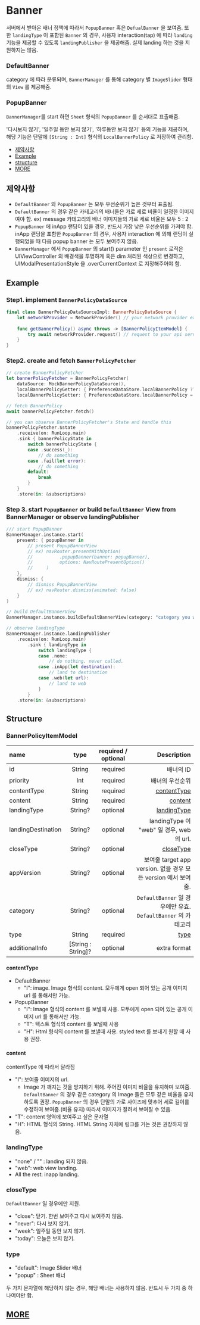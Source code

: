 # Banner

서버에서 받아온 배너 정책에 따라서 `PopupBanner` 혹은 `DefualBanner` 을 보여줌. 
또한 `landingType` 이 포함된 `Banner` 의 경우, 사용자 interaction(tap) 에 따라 `landing` 기능을 제공할 수 있도록 `landingPublisher` 을 제공해줌. 실제 landing 하는 것을 지원하지는 않음.

### DefaultBanner
category 에 따라 분류되며, `BannerManager` 를 통해 category 별 `ImageSlider` 형태의 `View` 를 제공해줌.

### PopupBanner
`BannerManager`를 start 하면 `Sheet` 형식의 `PopupBanner` 를 순서대로 표출해줌. 

'다시보지 않기', '일주일 동안 보지 않기', '하루동안 보지 않기' 등의 기능을 제공하며, 해당 기능은 단말에 `[String : Int]` 형식의 `LocalBannerPolicy` 로 저장하여 관리함. 


- [제약사항](#제약사항)
- [Example](#example)
- [structure](#structure)
- [MORE](#more)

## 제약사항
- `DefaultBanner` 와 `PopupBanner` 는 모두 우선순위가 높은 것부터 표출됨.
- `DefaultBanner` 의 경우 같은 카테고리의 배너들은 가로 세로 비율이 일정한 이미지여야 함.
    ex) message 카테고리의 배너 이미지들의 가로 세로 비율은 모두 5 : 2
- `PopupBanner` 에 inApp 랜딩이 있을 경우, 반드시 가장 낮은 우선순위를 가져야 함. inApp 랜딩을 포함한 `PopupBanner` 의 경우, 사용자 interaction 에 의해 랜딩이 실행되었을 때 다음 popup banner 는 모두 보여주지 않음.
- `BannerManager` 에서 `PopupBanner` 의 start() parameter 인 `present` 로직은 UIViewController 의 배경색을 투명하게 혹은 dim 처리된 색상으로 변경하고, UIModalPresentationStyle 을 .overCurrentContext 로 지정해주어야 함.

## Example
### Step1. implement `BannerPolicyDataSource`

```Swift
final class BannerPolicyDataSourceImpl: BannerPolicyDataSource {
    let networkProvider = NetworkProvider() // your network provider ex) use Alomofire
    
    func getBannerPolicy() async throws -> [BannerPolicyItemModel] {
        try await networkProvider.request() // request to your api server
    }
}

```

### Step2. create and fetch `BannerPolicyFetcher`

``` Swift
// create BannerPolicyFetcher
let bannerPolicyFetcher = BannerPolicyFetcher(
    dataSource: MockBannerPolicyDataSource(),
    localBannerPolicyGetter: { PreferenceDataStore.localBannerPolicy ?? [:] },
    localBannerPolicySetter: { PreferenceDataStore.localBannerPolicy = $0 })

// fetch BannerPolicy
await bannerPolicyFetcher.fetch()

// you can observe BannerPolicyFetcher's State and handle this
bannerPolicyFetcher.$state
    .receive(on: RunLoop.main)
    .sink { bannerPolicyState in
        switch bannerPolicyState {
        case .success(_):
            // do something
        case .fail(let error):
            // do something
        default:
            break
        }
    }
    .store(in: &subscriptions)

```

### Step 3. start `PopupBanner` or build `DefaultBanner` View from BannerManager or observe landingPublisher

```Swift
/// start PopupBanner
BannerManager.instance.start(
    present: { popupBanner in
        // present PopupBannerView
        // ex) navRouter.presentWithOption(
        //          .popupBanner(banner: popupBanner),
        //          options: NavRoutePresentOption()
        //     )
    },
    dismiss: {
        // dismiss PopupBannerView
        // ex) navRouter.dismiss(animated: false) 
    }
)

// build DefaultBannerView
BannerManager.instance.buildDefaultBannerView(category: "category you want")

// observe landingType
BannerManager.instance.landingPublisher
    .receive(on: RunLoop.main)
        .sink { landingType in
            switch landingType {
            case .none:
                // do nothing. never called.
            case .inApp(let destination):
                // land to destination
            case .web(let url):
                // land to web
            }
        }
    .store(in: &subscriptions)

```

## Structure

### BannerPolicyItemModel
| name | type | required / optional | Description |
| :--- | :---:| :-----------------: | ----------: |
| id | String | required | 배너의 ID | 
| priority | Int | required | 배너의 우선순위 |
| contentType | String | required | [contentType](#contenttype) | 
| content | String | required | [content](#content) |
| landingType | String? | optional | [landingType](#landingtype) | 
| landingDestination | String? | optional | landingType 이 "web" 일 경우, web 의 url. |
| closeType | String? | optional | [closeType](#closetype) | 
| appVersion | String? | optional | 보여줄 target app version. 없을 경우 모든 version 에서 보여줌. | 
| category | String? | optional | `DefaultBanner` 일 경우에만 유효. `DefaultBanner` 의 카테고리 | 
| type | String | required | [type](#type) | 
| additionalInfo | [String : String]? | optional | extra format | 

#### contentType
- DefaultBanner
    - "I": image. Image 형식의 content. 모두에게 open 되어 있는 공개 이미지 url 를 통해서만 가능.
- PopupBanner
    - "I": Image 형식의 content 를 보낼때 사용. 모두에게 open 되어 있는 공개 이미지 url 를 통해서만 가능.
    - "T": 텍스트 형식의 content 를 보낼때 사용
    - "H": Html 형식의 content 를 보낼때 사용. styled text 를 보내기 원할 때 사용 권장.

#### content
contentType 에 따라서 달라짐
- "I": 보여줄 이미지의 url.
    - Image 가 깨지는 것을 방지하기 위해. 주어진 이미지 비율을 유지하며 보여줌. `DefaultBanner` 의 경우 같은
    category 의 Image 들은 모두 같은 비율을 유지하도록 권장. `PopupBanner` 의 경우 단말의 가로 사이즈에
    맞추어 세로 길이를 수정하여 보여줌.(비율 유지) 따라서 이미지가 잘려서 보여질 수 있음.
- "T": content 영역에 보여주고 싶은 문자열
- "H": HTML 형식의 String. HTML String 자체에 링크를 거는 것은 권장하지 않음.

### landingType
- "none" / "" : landing 되지 않음.
- "web": web view landing.
- All the rest: inapp landing.

### closeType
`DefaultBanner` 일 경우에만 지원.
- "close": 닫기. 한번 보여주고 다시 보여주지 않음.
- "never": 다시 보지 않기.
- "week": 일주일 동안 보지 않기.
- "today": 오늘은 보지 않기.

### type
- "default": Image Slider 배너
- "popup" : Sheet 배너

두 가지 문자열에 해당하지 않는 경우, 해당 배너는 사용하지 않음. 반드시 두 가지 중 하나여야만 함.


## [MORE](/Documentation/Banner/Home.md)
